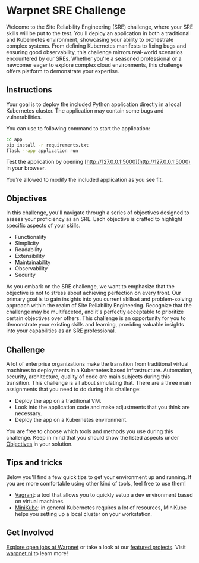 # Warpnet SRE Challenge

Welcome to the Site Reliability Engineering (SRE) challenge, where your SRE skills will be put to the test. You'll deploy an application in both a traditional and Kubernetes environment, showcasing your ability to orchestrate complex systems. From defining Kubernetes manifests to fixing bugs and ensuring good observability, this challenge mirrors real-world scenarios encountered by our SREs. Whether you're a seasoned professional or a newcomer eager to explore complex cloud environments, this challenge offers platform to demonstrate your expertise.

## Instructions

Your goal is to deploy the included Python application directly in a local Kubernetes cluster. The application may contain some bugs and vulnerabilities.

You can use to following command to start the application:
```bash
cd app
pip install -r requirements.txt
flask --app application run
```

Test the application by opening [http://127.0.0.1:5000](http://127.0.0.1:5000) in your browser.

You're allowed to modify the included application as you see fit.

## Objectives

In this challenge, you'll navigate through a series of objectives designed to assess your proficiency as an SRE. Each objective is crafted to highlight specific aspects of your skills.

- Functionality
- Simplicity
- Readability
- Extensibility
- Maintainability
- Observability
- Security

As you embark on the SRE challenge, we want to emphasize that the objective is not to stress about achieving perfection on every front. Our primary goal is to gain insights into you current skillset and problem-solving approach within the realm of Site Reliability Engineering. Recognize that the challenge may be multifaceted, and it's perfectly acceptable to prioritize certain objectives over others. This challenge is an opportunity for you to demonstrate your existing skills and learning, providing valuable insights into your capabilities as an SRE professional.

## Challenge

A lot of enterprise organizations make the transition from traditional virtual machines to deployments in a Kubernetes based infrastructure.
Automation, security, architecture, quality of code are main subjects during this transition. This challenge is all about simulating that. There are a three main assignments that you need to do during this challenge:

- Deploy the app on a traditional VM.
- Look into the application code and make adjustments that you think are necessary.
- Deploy the app on a Kubernetes environment.

You are free to choose which tools and methods you use during this challenge. Keep in mind that you should show the listed aspects under [Objectives](#objectives) in your solution.

## Tips and tricks

Below you'll find a few quick tips to get your environment up and running. If you are more comfortable using other kind of tools, feel free to use them!

- [Vagrant](https://www.vagrantup.com/): a tool that allows you to quickly setup a dev environment based on virtual machines.
- [MiniKube](https://minikube.sigs.k8s.io/docs/): in general Kubernetes requires a lot of resources, MiniKube helps you setting up a local cluster on your workstation.

## Get Involved

[Explore open jobs at Warpnet](https://warpnet.nl/jobs/) or take a look at our [featured projects](https://github.com/warpnet). Visit [warpnet.nl](https://warpnet.nl/) to learn more!
